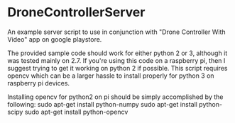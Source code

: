 # DroneControllerServer
An example server script to use in conjunction with "Drone Controller With Video" app on google playstore.

The provided sample code should work for either python 2 or 3, although it was tested mainly on 2.7. If you're using this code on a raspberry pi, then I suggest trying to get it working on python 2 if possible. This script requires opencv which can be a larger hassle to install properly for python 3 on raspberry pi devices.

Installing opencv for python2 on pi should be simply accomplished by the following:
sudo apt-get install python-numpy
sudo apt-get install python-scipy
sudo apt-get install python-opencv


